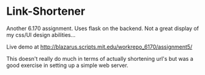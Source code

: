Link-Shortener
==============

Another 6.170 assignment. Uses flask on the backend. Not a great display of my css/UI design abilities...

Live demo at http://blazarus.scripts.mit.edu/workrepo_6170/assignment5/

This doesn't really do much in terms of actually shortening url's but was a good exercise in setting up a simple web server.
